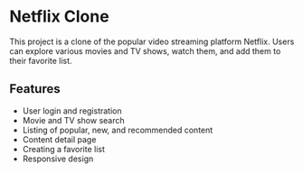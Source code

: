 # Netflix Clone

This project is a clone of the popular video streaming platform Netflix. Users can explore various movies and TV shows, watch them, and add them to their favorite list.

## Features

- User login and registration
- Movie and TV show search
- Listing of popular, new, and recommended content
- Content detail page
- Creating a favorite list
- Responsive design